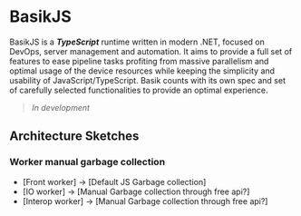 # BasikJS

BasikJS is a ***TypeScript*** runtime written in modern .NET, focused on DevOps, server management and automation. It aims to provide a full set of features to ease pipeline tasks profiting from massive parallelism and optimal usage of the device resources while keeping the simplicity and usability of JavaScript/TypeScript. Basik counts with its own spec and set of carefully selected functionalities to provide an optimal experience.

> *In development*

## Architecture Sketches

### Worker manual garbage collection

- [Front worker] -> [Default JS Garbage collection]
- [IO worker] -> [Manual Garbage collection through free api?]
- [Interop worker] -> [Manual Garbage collection through free api?]
